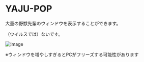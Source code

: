 # YAJU-POP

大量の野獣先輩のウィンドウを表示することができます。

（ウイルスでは）ないです。

![image](https://github.com/user-attachments/assets/24edf6a0-bd03-4684-8d81-281efb38ec38)


※ウィンドウを増やしすぎるとPCがフリーズする可能性があります
